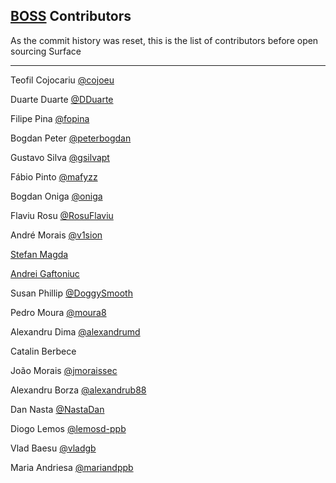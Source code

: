 ## [BOSS](https://translate.google.com/?sl=es&tl=ja&text=Before%20Open%20Sourcing%20Surface&op=translate "Before Open Sourcing Surface") Contributors

As the commit history was reset, this is the list of contributors before open sourcing Surface

--------

Teofil Cojocariu [@cojoeu](https://github.com/cojoeu)

Duarte Duarte [@DDuarte](https://github.com/DDuarte)

Filipe Pina [@fopina](https://github.com/fopina)

Bogdan Peter [@peterbogdan](https://github.com/peterbogdan)

Gustavo Silva [@gsilvapt](https://github.com/gsilvapt)

Fábio Pinto [@mafyzz](https://github.com/mafyzz)

Bogdan Oniga [@oniga](https://github.com/oniga)

Flaviu Rosu [@RosuFlaviu](https://github.com/RosuFlaviu)

André Morais [@v1sion](https://github.com/v1sion)

[Stefan Magda](https://gitlab.com/stefanmagda)

[Andrei Gaftoniuc](https://www.linkedin.com/in/gaftoniuc-andrei)

Susan Phillip [@DoggySmooth](https://github.com/DoggySmooth)

Pedro Moura [@moura8](https://github.com/moura8)

Alexandru Dima [@alexandrumd](https://github.com/alexandrumd)

Catalin Berbece

João Morais [@jmoraissec](https://github.com/jmoraissec)

Alexandru Borza [@alexandrub88](https://github.com/alexandrub88)

Dan Nasta [@NastaDan](https://github.com/NastaDan)

Diogo Lemos [@lemosd-ppb](https://github.com/lemosd-ppb)

Vlad Baesu [@vladgb](https://github.com/vladgb)

Maria Andriesa [@mariandppb](https://github.com/mariandppb)
